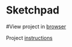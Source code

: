 # Sketchpad

#View project in [browser](http://htmlpreview.github.io/?https://github.com/kentkdunn/Sketchpad/blob/master/index.html)

Project [instructions](http://www.theodinproject.com/web-development-101/javascript-and-jquery?ref=lnav) 